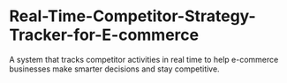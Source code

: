 # Real-Time-Competitor-Strategy-Tracker-for-E-commerce
A system that tracks competitor activities in real time to help e-commerce businesses make smarter decisions and stay competitive.
